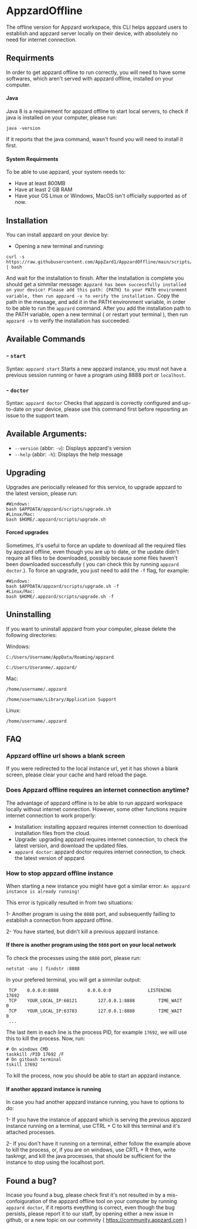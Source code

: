 # AppzardOffline
The offline version for Appzard workspace, this CLI helps appzard users to establish and appzard server locally on their device, with absolutely no need for internet connection.
## Requirments
In order to get appzard offline to run correctly, you will need to have some softwares, which aren't served with appzard offline, installed on your computer.
#### Java
Java 8 is a requirement for appzard offline to start local servers, to check if java is installed on your computer, please run:
```
java -version
```
If it reports that the java command, wasn't found you will need to install it first.
#### System Requirments
To be able to use appzard, your system needs to:
- Have at least 800MB
- Have at least 2 GB RAM
- Have your OS Linux or Windows, MacOS isn't officially supported as of now.  
## Installation
You can install appzard on your device by:
- Opening a new terminal and running:
 
```
curl -s https://raw.githubusercontent.com/AppZard1/AppzardOffline/main/scripts/install.sh | bash
```
And wait for the installation to finish.
After the installation is complete you should get a simmilar message:
`Appzard has been successfully installed on your device! Please add this path: {PATH} to your PATH environment variable, then run appzard -v to verify the installation.`
Copy the path in the message, and add it in the PATH environment variable, in order to be able to run the `appzard` command.
After you add the installation path to the PATH variable, open a new terminal ( or restart your terminal ), then run `appzard -v` to verify the installation has succeeded.
## Available Commands
  ### - `start`
  Syntax: `appzard start`
  Starts a new appzard instance, you must not have a previous session running or have a program using 8888 port or `localhost`.
  ### - `doctor`
  Syntax: `appzard doctor`
  Checks that appzard is correctly configured and up-to-date on your device, please use this command first before reposrting an issue to the support team.
## Available Arguments:
  - `--version` (abbr: `-v`): Displays appzard's version
  - `--help` (abbr: `-h`): Displays the help message
## Upgrading
  Upgrades are periocially released for this service, to upgrade appzard to the latest version, please run:
  ```
  #Windows:
  bash $APPDATA/appzard/scripts/upgrade.sh
  #Linux/Mac:
  bash $HOME/.appzard/scripts/upgrade.sh
  ```
  #### Forced upgrades 
   Sometimes, it's useful to force an update to download all the required files by appzard offline, even though you are up to date, or the update didn't require all files to be downloaded, possibly because some files haven't been downloaded successfully ( you can check this by running `appzard doctor`.).
   To force an upgrade, you just need to add the `-f` flag, for example:
   ```
  #Windows:
  bash $APPDATA/appzard/scripts/upgrade.sh -f
  #Linux/Mac:
  bash $HOME/.appzard/scripts/upgrade.sh -f
  ```
## Uninstalling
  If you want to uninstall appzard from your computer, please delete the following directories:
  
  Windows:
  
  `C:/Users/Username/AppData/Roaming/appzard`
  
  `C:/Users/Useranme/.appzard/`
  
  Mac:
  
  `/home/username/.appzard`
  
  `/home/username/Library/Application Support`
  
  Linux:
  
  `/home/username/.appzard`
  
## FAQ
  ### Appzard offline url shows a blank screen
  If you were redirected to the local instance url, yet it has shown a blank screen, please clear your cache and hard reload the page.
  ### Does Appzard offline requires an internet connection anytime?
  The advantage of appzard offline is to be able to run appzard workspace locally without internet connection. However, some other functions require internet connection to work properly:
  - Installation: installing appzard requires internet connection to download installation files from the cloud.
  - Upgrade: upgrading appzard requires internet connection, to check the latest version, and download the updated files.
  - `appzard doctor`: appzard doctor requires internet connection, to check the latest version of appzard.
  ### How to stop appzard offline instance
  When starting a new instance you might have got a similar error: `An appzard instance is already running!`
  
  This error is typically resulted in from two situations:

  1- Another program is using the `8888` port, and subsequently failling to establish a connection from appzard offline.

  2- You have started, but didn't kill a previous appzard instance.
  
  #### If there is another program using the `8888` port on your local network
   To check the processes using the `8888` port, please run:
   ```
   netstat -ano | findstr :8888
   ```
   In your prefered terminal, you will get a simmilar output:
   ```
    TCP    0.0.0.0:8888           0.0.0.0:0              LISTENING       17692
    TCP    YOUR_LOCAL_IP:60121        127.0.0.1:8888         TIME_WAIT       0
    TCP    YOUR_LOCAL_IP:63783        127.0.0.1:8888         TIME_WAIT       0
    ...
   ```
   The last item in each line is the process PID, for example `17692`, we will use this to kill the process.
   Now, run:
   ```
   # On windows CMD
   taskkill /PID 17692 /F
   # On gitbash terminal
   tskill 17692
   ```
   To kill the process, now you should be able to start an appzard instance.
   #### If another appzard instance is running
   In case you had another appzard instance running, you have to options to do:

   1- If you have the instance of appzard which is serving the previous appzard instance running on a terminal, use CTRL + C to kill this terminal and it's attached processes.

   2- If you don't have it running on a terminal, either follow the example above to kill the process, or, if you are on windows, use CRTL + R then, write taskmgr, and kill the java processes, that should be sufficient for the instance to stop using the localhost port.
## Found a bug?
Incase you found a bug, please check first it's not resulted in by a mis-confoiguration of the appzard offline tool on your computer by running `appzard doctor`, if it reports eveything is correct, even though the bug persists, please report it to our staff, by opening either a new issue in github, or a new topic on our commnity ( https://community.appzard.com )
